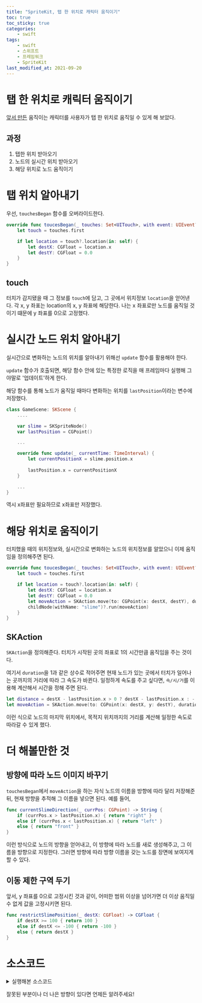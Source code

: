 ```yaml
---
title: "SpriteKit, 탭 한 위치로 캐릭터 움직이기"
toc: true
toc_sticky: true
categories:
    - swift
tags:
    - swift
    - 스위프트
    - 프레임워크
    - SpriteKit
last_modified_at: 2021-09-20
---
```


# 탭 한 위치로 캐릭터 움직이기

[앞서 만든](https://2unbini.github.io/swift/swift-spritekit2/) 움직이는 캐릭터를 사용자가 탭 한 위치로 움직일 수 있게 해 보았다.

## 과정

1. 탭한 위치 받아오기
2. 노드의 실시간 위치 받아오기
3. 해당 위치로 노드 움직이기

# 탭 위치 알아내기

우선, `touchesBegan` 함수를 오버라이드한다.

```swift
override func toucesBegan(_ touches: Set<UITouch>, with event: UIEvent?) {
    let touch = touches.first

    if let location = touch?.location(in: self) {
        let destX: CGFloat = location.x
        let destY: CGFloat = 0.0
	}
}
```

## touch

터치가 감지됐을 때 그 정보를 `touch`에 담고, 그 곳에서 위치정보 `location`을 얻어낸다.
각 x, y 좌표는 location의 x, y 좌표에 해당한다. 나는 x 좌표로만 노드를 움직일 것이기 떄문에 y 좌표를 0으로 고정했다.


# 실시간 노드 위치 알아내기

실시간으로 변화하는 노드의 위치를 알아내기 위해선 `update` 함수를 활용해야 한다.

`update` 함수가 호출되면, 해당 함수 안에 있는 특정한 로직을 매 프레임마다 실행해 그야말로 '업데이트'하게 한다.

해당 함수를 통해 노드가 움직일 때마다 변화하는 위치를 `lastPosition`이라는 변수에 저장했다.

```swift
class GameScene: SKScene {
    ....

    var slime = SKSpriteNode()
    var lastPosition = CGPoint()

	...

    override func update(_ currentTime: TimeInterval) {
        let currentPositionX = slime.position.x
    
        lastPosition.x = currentPositionX
    }

    ...
}
```

역시 x좌표만 필요하므로 x좌표만 저장했다.

# 해당 위치로 움직이기

터치했을 때의 위치정보와, 실시간으로 변화하는 노드의 위치정보를 알았으니 이제 움직임을 정의해주면 된다.

```swift
override func toucesBegan(_ touches: Set<UITouch>, with event: UIEvent?) {
    let touch = touches.first

    if let location = touch?.location(in: self) {
        let destX: CGFloat = location.x
        let destY: CGFloat = 0.0
        let moveAction = SKAction.move(to: CGPoint(x: destX, destY), duration: 1)
        childNode(withName: "slime")?.run(moveAction)
	}
}
```

## SKAction

`SKAction`을 정의해준다. 터치가 시작된 곳의 좌표로 1의 시간만큼 움직임을 주는 것이다.

여기서 `duration`을 1과 같은 상수로 적어주면 현재 노드가 있는 곳에서 터치가 일어나는 곳까지의 거리에 따라 그 속도가 바뀐다. 일정하게 속도를 주고 싶다면, `속/시/거`를 이용해 계산해서 시간을 정해 주면 된다.

```swift
let distance = destX - lastPosition.x > 0 ? destX - lastPosition.x : -(destX - lostPosition.x)
let moveAction = SKAction.move(to: CGPoint(x: destX, y: destY), duration: Double(distance) / 80)
```

이런 식으로 노드의 마지막 위치에서, 목적지 위치까지의 거리를 계산해 일정한 속도로 따라갈 수 있게 했다.

# 더 해볼만한 것

## 방향에 따라 노드 이미지 바꾸기

`touchesBegan`에서 `moveAction`을 하는 자식 노드의 이름을 방향에 따라 달리 저장해준 뒤, 현재 방향을 추적해 그 이름을 넣으면 된다. 예를 들어,

```swift
func currentSlimeDirection(_ currPos: CGPoint) -> String {
    if (currPos.x > lastPosition.x) { return "right" }
    else if (currPos.x < lastPosition.x) { return "left" }
    else { return "front" }
}
```

이런 방식으로 노드의 방향을 얻어내고, 이 방향에 따라 노드를 새로 생성해주고, 그 이름을 방향으로 지정한다. 그러면 방향에 따라 방향 이름을 갖는 노드를 장면에 보여지게 할 수 있다.

## 이동 제한 구역 두기

앞서, y 좌표를 0으로 고정시킨 것과 같이, 어떠한 범위 이상을 넘어가면 더 이상 움직일 수 없게 값을 고정시키면 된다.

```swift
func restrictSlimePosition(_ destX: CGFloat) -> CGFloat {
    if destX >= 100 { return 100 }
    else if destX <= -100 { return -100 }
    else { return destX }
}
```

# 소스코드

<details>
<summary>실행해본 소스코드</summary>
<div markdown="1">

```swift
// GameScene.swift

class GameScene: SKScene {

    var slime = SKSpriteNode()
    var lastPosition = CGPoint()

    override func didMove(to view: SKView) {
        let textureAtlas = SKTextureAtlas(named: "images")
        var textureArray = [SKTexture]()
    
        for i in 1...textureAtlas.textureNames.count {
            let name = "image_\(i).png"
            textureArray.append(SKTexture(imageNamed: name))
        }
    
        let firstImage = textureAtlas.textureNames[0]
        var slime = SKSpriteNode(imageNamed: firstImage)
    
        slime.size = CGSIZE(width: 80, heigth: 80)
        slime.position = CGPoint(x: self.size.width / 2, y: self.size.height / 2)
        slime.name = "slime"
    
        let slimeAnimation = SKAction.animate(with: textureArray, timePerFrame: 0.2)
        slime.run(SKAction.repeatForever(slimeAnimation))
    }

    override func toucesBegan(_ touches: Set<UITouch>, with event: UIEvent?) {
        let touch = touches.first
    
        if let location = touch?.location(in: self) {
            let destX: CGFloat = location.x
            let destY: CGFloat = 0.0
            let moveAction = SKAction.move(to: CGPoint(x: destX, destY), duration: 1)
            childNode(withName: "slime")?.run(moveAction)
    	}
    }

    override func update(_ currentTime: TimeInterval) {
        let currentPositionX = slime.position.x
    
        lastPosition.x = currentPositionX
    }
}

```

</div>
</details>

잘못된 부분이나 더 나은 방향이 있다면 언제든 알려주세요!
